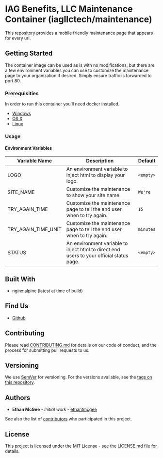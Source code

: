 # IAG Benefits, LLC Maintenance Container (iagllctech/maintenance)

This repository provides a mobile friendly maintenance page that appears for every url.

## Getting Started

The container image can be used as is with no modifications, but there are a few environment variables you can use to customize the maintenance page to your organization if desired.  Simply ensure traffic is forwarded to port 80.

### Prerequisities

In order to run this container you'll need docker installed.

* [Windows](https://docs.docker.com/windows/started)
* [OS X](https://docs.docker.com/mac/started/)
* [Linux](https://docs.docker.com/linux/started/)

### Usage

#### Environment Variables

| Variable Name | Description | Default |
| --- | --- | --- |
| LOGO | An environment variable to inject html to display your logo. | `<empty>` |
| SITE_NAME | Customize the maintenance to show your site name. | `We're` |
| TRY_AGAIN_TIME | Customize the maintenance page to tell the end user when to try again. | `15` |
| TRY_AGAIN_TIME_UNIT | Customize the maintenance page to tell the end user when to try again. | `minutes` |
| STATUS | An environment variable to inject html to direct end users to your official status page. | `<empty>` |

## Built With

* nginx:alpine (latest at time of build)

## Find Us

* [Github](https://github.com/iagtech/maintenance-page)

## Contributing

Please read [CONTRIBUTING.md](https://github.com/iagtech/maintenance-page/blob/main/CONTRIBUTING.md) for details on our code of conduct, and the process for submitting pull requests to us.

## Versioning

We use [SemVer](http://semver.org/) for versioning. For the versions available, see the [tags on this repository](https://github.com/iagtech/maintenance-page/tags). 

## Authors

* **Ethan McGee** - *Initial work* - [ethantmcgee](https://github.com/ethantmcgee)

See also the list of [contributors](https://github.com/iagtech/maintenance-page/contributors) who participated in this project.

## License

This project is licensed under the MIT License - see the [LICENSE.md](https://github.com/iagtech/maintenance-page/blob/main/LICENSE.md) file for details.

